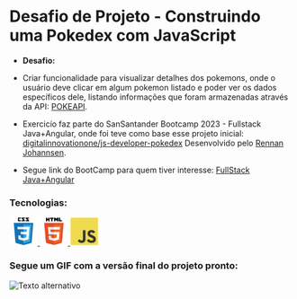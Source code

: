 # Desafio de Projeto - Construindo uma Pokedex com JavaScript

* <b>Desafio:</b>
* Criar funcionalidade para visualizar detalhes dos pokemons, onde o usuário deve clicar em algum pokemon listado e poder ver os dados específicos dele, listando informações que foram armazenadas através da API: <a href="https://pokeapi.co/" target="_blank" rel="noreferrer">POKEAPI</a>.

* Exercicío faz parte do SanSantander Bootcamp 2023 - Fullstack Java+Angular, onde foi teve como base esse projeto inicial: <a href="https://www.github.com/digitalinnovationone/js-developer-pokedex/" target="_blank" rel="noreferrer">digitalinnovationone/js-developer-pokedex</a> Desenvolvido pelo <a href="https://github.com/RenanJPaula/" target="_blank" rel="noreferrer">Rennan Johannsen</a>.

* Segue link do BootCamp para quem tiver interesse: <a href="https://web.dio.me/track/santander-bootcamp-2023-fullstack-java-angular/" target="_blank" rel="noreferrer">FullStack Java+Angular</a>

<h3 align="left">Tecnologias:</h3>
<p align="left"> 
  <a href="https://www.w3schools.com/css/" target="_blank" rel="noreferrer"> <img src="https://raw.githubusercontent.com/devicons/devicon/master/icons/css3/css3-original-wordmark.svg" alt="css3" width="50" height="50"/> </a> 
  <a href="https://www.w3.org/html/" target="_blank" rel="noreferrer"> <img src="https://raw.githubusercontent.com/devicons/devicon/master/icons/html5/html5-original-wordmark.svg" alt="html5" width="50" height="50"/> </a> 
  <a href="https://developer.mozilla.org/en-US/docs/Web/JavaScript" target="_blank" rel="noreferrer"> <img src="https://raw.githubusercontent.com/devicons/devicon/master/icons/javascript/javascript-original.svg" alt="javascript" width="50" height="50"/> </a> 
</p>


<h3 align="left">Segue um GIF com a versão final do projeto pronto:</h3>

![Texto alternativo](./assets/sample/pokedex_padocas_31082023.gif)
